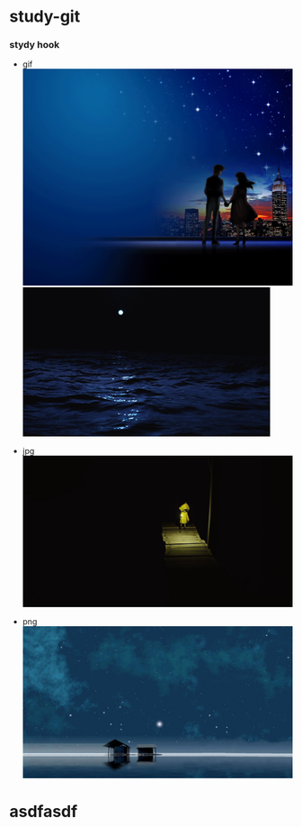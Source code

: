 # study-git

### stydy hook

- gif
![image](../../images/gif/53.gif)
![image](../../images/gif/1525.gif)

- jpg
![image](../../images/jpg/20c01.jpg)

- png
![image](../../images/png/54542.jpg)

# asdfasdf